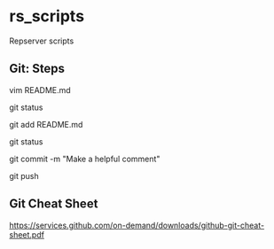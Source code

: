 # rs_scripts
Repserver scripts

Git: Steps
----------
vim README.md

git status

git add README.md 

git status

git commit -m "Make a helpful comment"

git push

Git Cheat Sheet
---------------
https://services.github.com/on-demand/downloads/github-git-cheat-sheet.pdf

